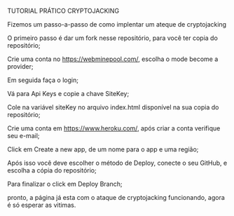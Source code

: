 TUTORIAL PRÁTICO CRYPTOJACKING

Fizemos um passo-a-passo de como implentar um ateque de cryptojacking

O primeiro passo é dar um fork nesse repositório, para você ter copia do repositório;

Crie uma conta no https://webminepool.com/, escolha o mode become a provider;

Em seguida faça o login;

Vá para Api Keys e copie a chave SiteKey;

Cole na variável siteKey no arquivo index.html disponível na sua copia do repositório;

Crie uma conta em https://www.heroku.com/, após criar a conta verifique seu e-mail;

Click em Create a new app, de um nome para o app e uma região;

Após isso você deve escolher o método de Deploy, conecte o seu GitHub, e escolha a cópia do repositório;

Para finalizar o click em Deploy Branch;

pronto, a página já esta com o ataque de cryptojacking funcionando, agora é só esperar as vitimas.
